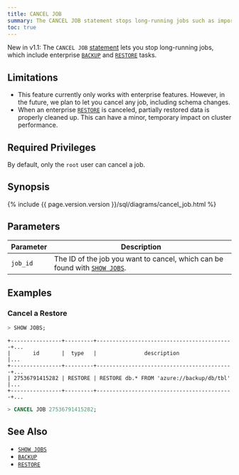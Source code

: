 ```yaml
---
title: CANCEL JOB
summary: The CANCEL JOB statement stops long-running jobs such as imports, backups, and schema changes. which include enterprise BACKUP and RESTORE tasks.
toc: true
---
```


<span class="version-tag">New in v1.1:</span> The `CANCEL JOB` [statement](sql-statements.html) lets you stop long-running jobs, which include enterprise [`BACKUP`](backup.html) and [`RESTORE`](restore.html) tasks.


## Limitations

- This feature currently only works with enterprise features. However, in the future, we plan to let you cancel any job, including schema changes.
- When an enterprise [`RESTORE`](restore.html) is canceled, partially restored data is properly cleaned up. This can have a minor, temporary impact on cluster performance.

## Required Privileges

By default, only the `root` user can cancel a job.

## Synopsis

{%  include {{  page.version.version  }}/sql/diagrams/cancel_job.html %}

## Parameters

Parameter | Description
----------|------------
`job_id` | The ID of the job you want to cancel, which can be found with [`SHOW JOBS`](show-jobs.html).

## Examples

### Cancel a Restore

~~~ sql
> SHOW JOBS;
~~~
~~~
+----------------+---------+-------------------------------------------+...
|       id       |  type   |               description                 |...
+----------------+---------+-------------------------------------------+...
| 27536791415282 | RESTORE | RESTORE db.* FROM 'azure://backup/db/tbl' |...
+----------------+---------+-------------------------------------------+...
~~~
~~~ sql
> CANCEL JOB 27536791415282;
~~~

## See Also

- [`SHOW JOBS`](show-jobs.html)
- [`BACKUP`](backup.html)
- [`RESTORE`](restore.html)
